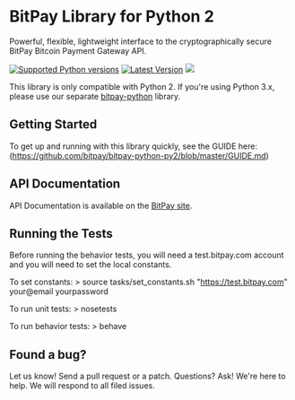 # BitPay Library for Python 2

Powerful, flexible, lightweight interface to the cryptographically secure BitPay Bitcoin Payment Gateway API.

[![Supported Python versions](https://pypip.in/py_versions/bitpay_py2/badge.svg)](https://pypi.python.org/pypi/bitpay-py2/)
[![Latest Version](https://pypip.in/version/bitpay_py2/badge.svg)](https://pypi.python.org/pypi/bitpay-py2/)
[![](https://travis-ci.org/bitpay/bitpay-python-py2.svg?branch=master)](https://travis-ci.org/bitpay/bitpay-python-py2)

This library is only compatible with Python 2. If you're using Python 3.x, please use our separate [bitpay-python](https://github.com/ionux/bitpay-python) library.

## Getting Started
To get up and running with this library quickly, see the GUIDE here: (https://github.com/bitpay/bitpay-python-py2/blob/master/GUIDE.md)

## API Documentation

API Documentation is available on the [BitPay site](https://bitpay.com/api).

## Running the Tests

Before running the behavior tests, you will need a test.bitpay.com account and you will need to set the local constants. 

To set constants:
    > source tasks/set_constants.sh "https://test.bitpay.com" your@email yourpassword

To run unit tests:
    > nosetests

To run behavior tests:
    > behave
    
## Found a bug?
Let us know! Send a pull request or a patch. Questions? Ask! We're here to help. We will respond to all filed issues.

